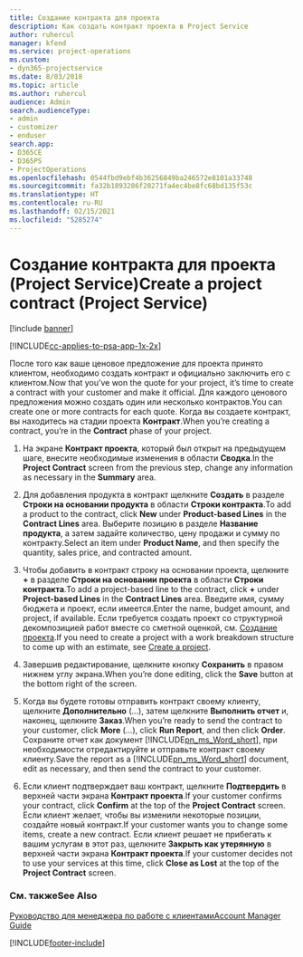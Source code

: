 ```yaml
---
title: Создание контракта для проекта
description: Как создать контракт проекта в Project Service
author: ruhercul
manager: kfend
ms.service: project-operations
ms.custom:
- dyn365-projectservice
ms.date: 8/03/2018
ms.topic: article
ms.author: ruhercul
audience: Admin
search.audienceType:
- admin
- customizer
- enduser
search.app:
- D365CE
- D365PS
- ProjectOperations
ms.openlocfilehash: 0544fbd9ebf4b36256849ba246572e8101a33748
ms.sourcegitcommit: fa32b1893286f20271fa4ec4be8fc68bd135f53c
ms.translationtype: HT
ms.contentlocale: ru-RU
ms.lasthandoff: 02/15/2021
ms.locfileid: "5285274"
---
```

# <a name="create-a-project-contract-project-service"></a><span data-ttu-id="5fa3a-103">Создание контракта для проекта (Project Service)</span><span class="sxs-lookup"><span data-stu-id="5fa3a-103">Create a project contract (Project Service)</span></span>

[!include [banner](../includes/psa-now-project-operations.md)]

[!INCLUDE[cc-applies-to-psa-app-1x-2x](../includes/cc-applies-to-psa-app-1x-2x.md)]

<span data-ttu-id="5fa3a-104">После того как ваше ценовое предложение для проекта принято клиентом, необходимо создать контракт и официально заключить его с клиентом.</span><span class="sxs-lookup"><span data-stu-id="5fa3a-104">Now that you’ve won the quote for your project, it’s time to create a contract with your customer and make it official.</span></span> <span data-ttu-id="5fa3a-105">Для каждого ценового предложения можно создать один или несколько контрактов.</span><span class="sxs-lookup"><span data-stu-id="5fa3a-105">You can create one or more contracts for each quote.</span></span> <span data-ttu-id="5fa3a-106">Когда вы создаете контракт, вы находитесь на стадии проекта **Контракт**.</span><span class="sxs-lookup"><span data-stu-id="5fa3a-106">When you’re creating a contract, you’re in the **Contract** phase of your project.</span></span>  
  
1. <span data-ttu-id="5fa3a-107">На экране **Контракт проекта**, который был открыт на предыдущем шаге, внесите необходимые изменения в области **Сводка**.</span><span class="sxs-lookup"><span data-stu-id="5fa3a-107">In the **Project Contract** screen from the previous step, change any information as necessary in the **Summary** area.</span></span>  
  
2. <span data-ttu-id="5fa3a-108">Для добавления продукта в контракт щелкните **Создать** в разделе **Строки на основании продукта** в области **Строки контракта**.</span><span class="sxs-lookup"><span data-stu-id="5fa3a-108">To add a product to the contract, click **New** under **Product-based Lines** in the **Contract Lines** area.</span></span> <span data-ttu-id="5fa3a-109">Выберите позицию в разделе **Название продукта**, а затем задайте количество, цену продажи и сумму по контракту.</span><span class="sxs-lookup"><span data-stu-id="5fa3a-109">Select an item under **Product Name**, and then specify the quantity, sales price, and contracted amount.</span></span>  
  
3. <span data-ttu-id="5fa3a-110">Чтобы добавить в контракт строку на основании проекта, щелкните **+** в разделе **Строки на основании проекта** в области **Строки контракта**.</span><span class="sxs-lookup"><span data-stu-id="5fa3a-110">To add a project-based line to the contract, click **+** under **Project-based Lines** in the **Contract Lines** area.</span></span> <span data-ttu-id="5fa3a-111">Введите имя, сумму бюджета и проект, если имеется.</span><span class="sxs-lookup"><span data-stu-id="5fa3a-111">Enter the name, budget amount, and project, if available.</span></span> <span data-ttu-id="5fa3a-112">Если требуется создать проект со структурной декомпозицией работ вместе со сметной оценкой, см. [Создание проекта](../psa/create-project.md).</span><span class="sxs-lookup"><span data-stu-id="5fa3a-112">If you need to create a project with a work breakdown structure to come up with an estimate, see [Create a project](../psa/create-project.md).</span></span>  
  
4. <span data-ttu-id="5fa3a-113">Завершив редактирование, щелкните кнопку **Сохранить** в правом нижнем углу экрана.</span><span class="sxs-lookup"><span data-stu-id="5fa3a-113">When you’re done editing, click the **Save** button at the bottom right of the screen.</span></span>  
  
5. <span data-ttu-id="5fa3a-114">Когда вы будете готовы отправить контракт своему клиенту, щелкните **Дополнительно** (…), затем щелкните **Выполнить отчет** и, наконец, щелкните **Заказ**.</span><span class="sxs-lookup"><span data-stu-id="5fa3a-114">When you’re ready to send the contract to your customer, click **More** (…), click **Run Report**, and then click **Order**.</span></span> <span data-ttu-id="5fa3a-115">Сохраните отчет как документ [!INCLUDE[pn_ms_Word_short](../includes/pn-ms-word-short.md)], при необходимости отредактируйте и отправьте контракт своему клиенту.</span><span class="sxs-lookup"><span data-stu-id="5fa3a-115">Save the report as a [!INCLUDE[pn_ms_Word_short](../includes/pn-ms-word-short.md)] document, edit as necessary, and then send the contract to your customer.</span></span>  
  
6. <span data-ttu-id="5fa3a-116">Если клиент подтверждает ваш контракт, щелкните **Подтвердить** в верхней части экрана **Контракт проекта**.</span><span class="sxs-lookup"><span data-stu-id="5fa3a-116">If your customer confirms your contract, click **Confirm** at the top of the **Project Contract** screen.</span></span> <span data-ttu-id="5fa3a-117">Если клиент желает, чтобы вы изменили некоторые позиции, создайте новый контракт.</span><span class="sxs-lookup"><span data-stu-id="5fa3a-117">If your customer wants you to change some items, create a new contract.</span></span> <span data-ttu-id="5fa3a-118">Если клиент решает не прибегать к вашим услугам в этот раз, щелкните **Закрыть как утерянную** в верхней части экрана **Контракт проекта**.</span><span class="sxs-lookup"><span data-stu-id="5fa3a-118">If your customer decides not to use your services at this time, click **Close as Lost** at the top of the **Project Contract** screen.</span></span>  
  
### <a name="see-also"></a><span data-ttu-id="5fa3a-119">См. также</span><span class="sxs-lookup"><span data-stu-id="5fa3a-119">See Also</span></span>  
 [<span data-ttu-id="5fa3a-120">Руководство для менеджера по работе с клиентами</span><span class="sxs-lookup"><span data-stu-id="5fa3a-120">Account Manager Guide</span></span>](../psa/account-manager-guide.md)


[!INCLUDE[footer-include](../includes/footer-banner.md)]